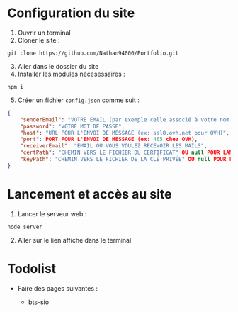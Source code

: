 # Configuration du site

1. Ouvrir un terminal
2. Cloner le site :

```
git clone https://github.com/Nathan94600/Portfolio.git
```

3. Aller dans le dossier du site
4. Installer les modules nécesessaires :

```
npm i
```

5. Créer un fichier `config.json` comme suit :

```json
{
	"senderEmail": "VOTRE EMAIL (par exemple celle associé à votre nom de domaine)",
	"password": "VOTRE MOT DE PASSE",
	"host": "URL POUR L'ENVOI DE MESSAGE (ex: ssl0.ovh.net pour OVH)",
	"port": PORT POUR L'ENVOI DE MESSAGE (ex: 465 chez OVH),
	"receiverEmail": "EMAIL OÙ VOUS VOULEZ RECEVOIR LES MAILS",
	"certPath": "CHEMIN VERS LE FICHIER DU CERTIFICAT" OU null POUR LANCER LE SERVEUR EN HTTP,
	"keyPath": "CHEMIN VERS LE FICHIER DE LA CLÉ PRIVÉE" OU null POUR LANCER LE SERVEUR EN HTTP
}
```

# Lancement et accès au site

1. Lancer le serveur web :

```
node server
```

2. Aller sur le lien affiché dans le terminal

# Todolist

- Faire des pages suivantes :
	
	- bts-sio
